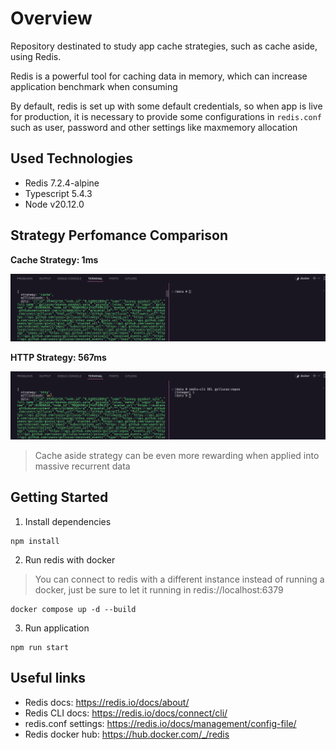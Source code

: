 # Overview

Repository destinated to study app cache strategies, such as cache aside, using Redis.

Redis is a powerful tool for caching data in memory, which can increase application benchmark when consuming

By default, redis is set up with some default credentials, so when app is live for production, it is necessary to provide some configurations in `redis.conf` such as user, password and other settings like maxmemory allocation

## Used Technologies

- Redis 7.2.4-alpine
- Typescript 5.4.3
- Node v20.12.0

## Strategy Perfomance Comparison

**Cache Strategy: 1ms**

![Cache Milliseconds Perfomance](cache-strategy.png)

**HTTP Strategy: 567ms**

![HTTP Milliseconds Perfomance](http-strategy.png)

> Cache aside strategy can be even more rewarding when applied into massive recurrent data

## Getting Started

1. Install dependencies

```
npm install
```

2. Run redis with docker

> You can connect to redis with a different instance instead of running a docker, just be sure to let it running in redis://localhost:6379

```
docker compose up -d --build
```

3. Run application

```
npm run start
```

## Useful links

- Redis docs: https://redis.io/docs/about/
- Redis CLI docs: https://redis.io/docs/connect/cli/
- redis.conf settings: https://redis.io/docs/management/config-file/
- Redis docker hub: https://hub.docker.com/_/redis
